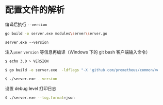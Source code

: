 # 配置文件的解析

编译后执行 `--version`

```sh
go build -o server.exe modules\server\server.go
```

```
server.exe --version
```

注入`user` `version` 等信息再编译（Windows 下的 git bash 客户端输入命令）

```sh
$ echo 3.0 > VERSION
```

```sh
$ go build -o server.exe  -ldflags "-X 'github.com/prometheus/common/version.BuildUser=root@n9e'  -X 'github.com/prometheus/common/version.BuildDate=`date`' -X 'github.com/prometheus/common/version.Version=`cat VERSION`'" modules/server/server.go
```

```sh
$ ./server.exe --version
```

设置 debug level 打印日志

```sh
$ ./server.exe --log.format=json
```

